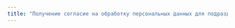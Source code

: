 ```yaml
---
title: "Получение согласие на обработку персональных данных для подразделения автосалон в 1С ERP"
---
```


